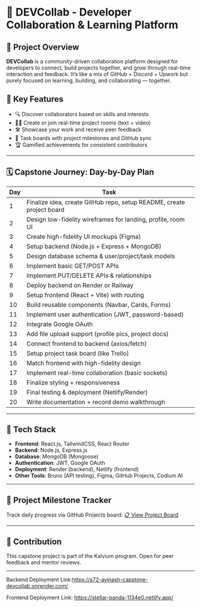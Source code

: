# 🤝 DEVCollab - Developer Collaboration & Learning Platform

## 📘 Project Overview

**DEVCollab** is a community-driven collaboration platform designed for developers to connect, build projects together, and grow through real-time interaction and feedback. It’s like a mix of GitHub + Discord + Upwork but purely focused on learning, building, and collaborating — together.

## 🎯 Key Features

- 🔍 Discover collaborators based on skills and interests
- 🧑‍💻 Create or join real-time project rooms (text + video)
- 🛠 Showcase your work and receive peer feedback
- 🧾 Task boards with project milestones and GitHub sync
- 🏆 Gamified achievements for consistent contributors

---

## 🗓 Capstone Journey: Day-by-Day Plan

| Day | Task                                                                  |
| --- | --------------------------------------------------------------------- |
| 1   | Finalize idea, create GitHub repo, setup README, create project board |
| 2   | Design low-fidelity wireframes for landing, profile, room UI          |
| 3   | Create high-fidelity UI mockups (Figma)                               |
| 4   | Setup backend (Node.js + Express + MongoDB)                           |
| 5   | Design database schema & user/project/task models                     |
| 6   | Implement basic GET/POST APIs                                         |
| 7   | Implement PUT/DELETE APIs & relationships                             |
| 8   | Deploy backend on Render or Railway                                   |
| 9   | Setup frontend (React + Vite) with routing                            |
| 10  | Build reusable components (Navbar, Cards, Forms)                      |
| 11  | Implement user authentication (JWT, password-based)                   |
| 12  | Integrate Google OAuth                                                |
| 13  | Add file upload support (profile pics, project docs)                  |
| 14  | Connect frontend to backend (axios/fetch)                             |
| 15  | Setup project task board (like Trello)                                |
| 16  | Match frontend with high-fidelity design                              |
| 17  | Implement real-time collaboration (basic sockets)                     |
| 18  | Finalize styling + responsiveness                                     |
| 19  | Final testing & deployment (Netlify/Render)                           |
| 20  | Write documentation + record demo walkthrough                         |

---

## 🧰 Tech Stack

- **Frontend**: React.js, TailwindCSS, React Router
- **Backend**: Node.js, Express.js
- **Database**: MongoDB (Mongoose)
- **Authentication**: JWT, Google OAuth
- **Deployment**: Render (backend), Netlify (frontend)
- **Other Tools**: Bruno (API testing), Figma, GitHub Projects, Codium AI

---

## 📌 Project Milestone Tracker

Track daily progress via GitHub Projects board: [📋 View Project Board](#)

---

## 🙌 Contribution

This capstone project is part of the Kalvium program. Open for peer feedback and mentor reviews.

---

Backend Deployment Link:https://s72-avinash-capstone-devcollab.onrender.com/

Frontend Deployment Link: https://stellar-panda-1134e0.netlify.app/
